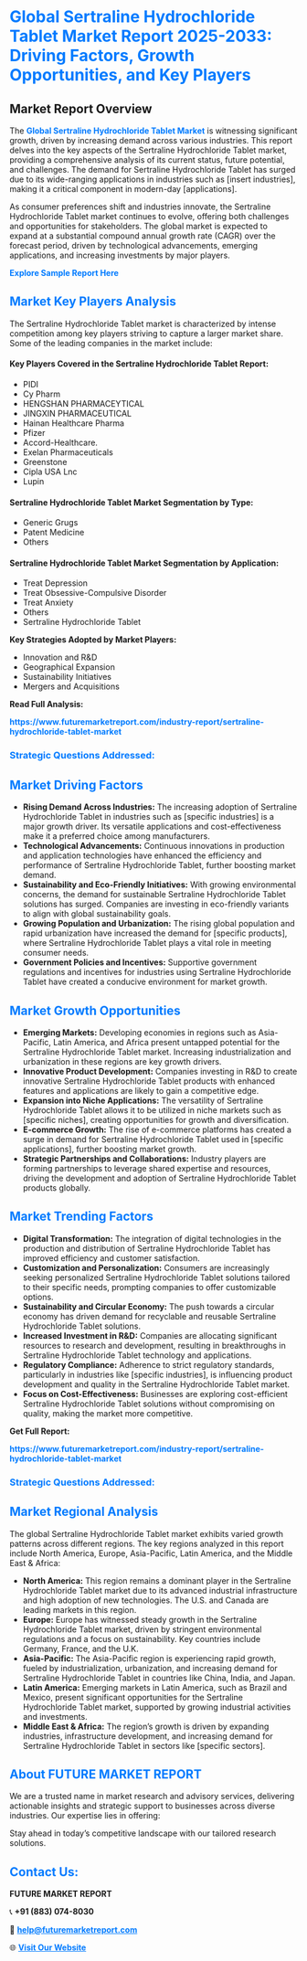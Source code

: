 <h1 style="color: #007BFF;">Global Sertraline Hydrochloride Tablet Market Report 2025-2033: Driving Factors, Growth Opportunities, and Key Players</h1>

<section id="overview">
<h2>Market Report Overview</h2>
<p>The <a href="https://www.futuremarketreport.com/industry-report/sertraline-hydrochloride-tablet-market" style="color: #007BFF; text-decoration: none;"><strong>Global Sertraline Hydrochloride Tablet Market</strong></a> is witnessing significant growth, driven by increasing demand across various industries. This report delves into the key aspects of the Sertraline Hydrochloride Tablet market, providing a comprehensive analysis of its current status, future potential, and challenges. The demand for Sertraline Hydrochloride Tablet has surged due to its wide-ranging applications in industries such as [insert industries], making it a critical component in modern-day [applications].</p>
<p>As consumer preferences shift and industries innovate, the Sertraline Hydrochloride Tablet market continues to evolve, offering both challenges and opportunities for stakeholders. The global market is expected to expand at a substantial compound annual growth rate (CAGR) over the forecast period, driven by technological advancements, emerging applications, and increasing investments by major players.</p>
</section>

<section id="overview">
<p><a href="https://www.futuremarketreport.com/request-sample/reportId=123590" style="color: #007BFF; text-decoration: none;"><strong>Explore Sample Report Here</strong></a></p>
</section>

<section id="key-players">
<h2 style="color: #007BFF;">Market Key Players Analysis</h2>
<p>The Sertraline Hydrochloride Tablet market is characterized by intense competition among key players striving to capture a larger market share. Some of the leading companies in the market include:</p>
<h4>Key Players Covered in the Sertraline Hydrochloride Tablet Report:</h4>
<ul><li>PIDI</li><li>Cy Pharm</li><li>HENGSHAN PHARMACEYTICAL</li><li>JINGXIN PHARMACEUTICAL</li><li>Hainan Healthcare Pharma</li><li>Pfizer</li><li>Accord-Healthcare.</li><li>Exelan Pharmaceuticals</li><li>Greenstone</li><li>Cipla USA Lnc</li><li>Lupin</li></ul>
<h4>Sertraline Hydrochloride Tablet Market Segmentation by Type:</h4>
<ul><li>Generic Grugs</li><li>Patent Medicine</li><li>Others</li></ul>

<h4>Sertraline Hydrochloride Tablet Market Segmentation by Application:</h4>
<ul><li>Treat Depression</li><li>Treat Obsessive-Compulsive Disorder</li><li>Treat Anxiety</li><li>Others</li><li>Sertraline Hydrochloride Tablet</li></ul>
<p><strong>Key Strategies Adopted by Market Players:</strong></p>
<ul>
<li>Innovation and R&D</li>
<li>Geographical Expansion</li>
<li>Sustainability Initiatives</li>
<li>Mergers and Acquisitions</li>
</ul>
</section>

<section>
<p><strong>Read Full Analysis: </strong></p><a href="https://www.futuremarketreport.com/industry-report/sertraline-hydrochloride-tablet-market" style="color: #007BFF; text-decoration: none;"><strong>https://www.futuremarketreport.com/industry-report/sertraline-hydrochloride-tablet-market</strong></a>
<h3 style="color: #007BFF;">Strategic Questions Addressed:</h3>
</section>

<section id="driving-factors">
<h2 style="color: #007BFF;">Market Driving Factors</h2>
<ul>
<li><strong>Rising Demand Across Industries:</strong> The increasing adoption of Sertraline Hydrochloride Tablet in industries such as [specific industries] is a major growth driver. Its versatile applications and cost-effectiveness make it a preferred choice among manufacturers.</li>
<li><strong>Technological Advancements:</strong> Continuous innovations in production and application technologies have enhanced the efficiency and performance of Sertraline Hydrochloride Tablet, further boosting market demand.</li>
<li><strong>Sustainability and Eco-Friendly Initiatives:</strong> With growing environmental concerns, the demand for sustainable Sertraline Hydrochloride Tablet solutions has surged. Companies are investing in eco-friendly variants to align with global sustainability goals.</li>
<li><strong>Growing Population and Urbanization:</strong> The rising global population and rapid urbanization have increased the demand for [specific products], where Sertraline Hydrochloride Tablet plays a vital role in meeting consumer needs.</li>
<li><strong>Government Policies and Incentives:</strong> Supportive government regulations and incentives for industries using Sertraline Hydrochloride Tablet have created a conducive environment for market growth.</li>
</ul>
</section>

<section id="growth-opportunities">
<h2 style="color: #007BFF;">Market Growth Opportunities</h2>
<ul>
<li><strong>Emerging Markets:</strong> Developing economies in regions such as Asia-Pacific, Latin America, and Africa present untapped potential for the Sertraline Hydrochloride Tablet market. Increasing industrialization and urbanization in these regions are key growth drivers.</li>
<li><strong>Innovative Product Development:</strong> Companies investing in R&D to create innovative Sertraline Hydrochloride Tablet products with enhanced features and applications are likely to gain a competitive edge.</li>
<li><strong>Expansion into Niche Applications:</strong> The versatility of Sertraline Hydrochloride Tablet allows it to be utilized in niche markets such as [specific niches], creating opportunities for growth and diversification.</li>
<li><strong>E-commerce Growth:</strong> The rise of e-commerce platforms has created a surge in demand for Sertraline Hydrochloride Tablet used in [specific applications], further boosting market growth.</li>
<li><strong>Strategic Partnerships and Collaborations:</strong> Industry players are forming partnerships to leverage shared expertise and resources, driving the development and adoption of Sertraline Hydrochloride Tablet products globally.</li>
</ul>
</section>

<section id="trending-factors">
<h2 style="color: #007BFF;">Market Trending Factors</h2>
<ul>
<li><strong>Digital Transformation:</strong> The integration of digital technologies in the production and distribution of Sertraline Hydrochloride Tablet has improved efficiency and customer satisfaction.</li>
<li><strong>Customization and Personalization:</strong> Consumers are increasingly seeking personalized Sertraline Hydrochloride Tablet solutions tailored to their specific needs, prompting companies to offer customizable options.</li>
<li><strong>Sustainability and Circular Economy:</strong> The push towards a circular economy has driven demand for recyclable and reusable Sertraline Hydrochloride Tablet solutions.</li>
<li><strong>Increased Investment in R&D:</strong> Companies are allocating significant resources to research and development, resulting in breakthroughs in Sertraline Hydrochloride Tablet technology and applications.</li>
<li><strong>Regulatory Compliance:</strong> Adherence to strict regulatory standards, particularly in industries like [specific industries], is influencing product development and quality in the Sertraline Hydrochloride Tablet market.</li>
<li><strong>Focus on Cost-Effectiveness:</strong> Businesses are exploring cost-efficient Sertraline Hydrochloride Tablet solutions without compromising on quality, making the market more competitive.</li>
</ul>
</section>

<section>
<p><strong>Get Full Report: </strong></p><a href="https://www.futuremarketreport.com/industry-report/sertraline-hydrochloride-tablet-market" style="color: #007BFF; text-decoration: none;"><strong>https://www.futuremarketreport.com/industry-report/sertraline-hydrochloride-tablet-market</strong></a>
<h3 style="color: #007BFF;">Strategic Questions Addressed:</h3>
</section>


<section id="regional-analysis">
<h2 style="color: #007BFF;">Market Regional Analysis</h2>
<p>The global Sertraline Hydrochloride Tablet market exhibits varied growth patterns across different regions. The key regions analyzed in this report include North America, Europe, Asia-Pacific, Latin America, and the Middle East & Africa:</p>
<ul>
<li><strong>North America:</strong> This region remains a dominant player in the Sertraline Hydrochloride Tablet market due to its advanced industrial infrastructure and high adoption of new technologies. The U.S. and Canada are leading markets in this region.</li>
<li><strong>Europe:</strong> Europe has witnessed steady growth in the Sertraline Hydrochloride Tablet market, driven by stringent environmental regulations and a focus on sustainability. Key countries include Germany, France, and the U.K.</li>
<li><strong>Asia-Pacific:</strong> The Asia-Pacific region is experiencing rapid growth, fueled by industrialization, urbanization, and increasing demand for Sertraline Hydrochloride Tablet in countries like China, India, and Japan.</li>
<li><strong>Latin America:</strong> Emerging markets in Latin America, such as Brazil and Mexico, present significant opportunities for the Sertraline Hydrochloride Tablet market, supported by growing industrial activities and investments.</li>
<li><strong>Middle East & Africa:</strong> The region’s growth is driven by expanding industries, infrastructure development, and increasing demand for Sertraline Hydrochloride Tablet in sectors like [specific sectors].</li>
</ul>
</section>

<footer>
<h2 style="color: #007BFF;">About FUTURE MARKET REPORT</h2>
<p>We are a trusted name in market research and advisory services, delivering actionable insights and strategic support to businesses across diverse industries. Our expertise lies in offering:</p>

<p>Stay ahead in today’s competitive landscape with our tailored research solutions.</p>

<h2 style="color: #007BFF;">Contact Us:</h2>
<p><strong>FUTURE MARKET REPORT</strong></p>
<p>📞 <strong>+91 (883) 074-8030</strong></p>
<p>📧 <strong><a href="mailto:help@futuremarketreport.com" style="color: #007BFF;">help@futuremarketreport.com</a></strong></p>
<p>🌐 <strong><a href="https://www.futuremarketreport.com/" style="color: #007BFF;">Visit Our Website</a></strong></p>
</footer>
